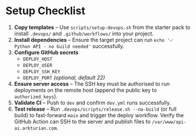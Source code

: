 # Setup Checklist

1. **Copy templates** – Use `scripts/setup-devops.sh` from the starter pack to install `.devops/` and `.github/workflows/` into your project.
2. **Install dependencies** – Ensure the target project can run `echo '✅ Python API - no build needed'` successfully.
3. **Configure GitHub secrets**
   - `DEPLOY_HOST`
   - `DEPLOY_USER`
   - `DEPLOY_SSH_KEY`
   - `DEPLOY_PORT` *(optional, default 22)*
4. **Ensure server access** – The SSH key must be authorised to run deployments on the remote host (append the public key to `authorized_keys`).
5. **Validate CI** – Push to `dev` and confirm `dev.yml` runs successfully.
6. **Test release** – Run `.devops/scripts/release.sh --no-build` (or full build) to fast-forward `main` and trigger the deploy workflow. Verify the GitHub Action can SSH to the server and publish files to `/var/www/api-ai.arkturian.com`.
